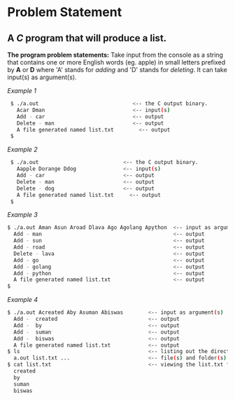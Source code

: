 # Problem Statement #
## A _C_ program that will produce a list. ##

**The program problem statements:**
Take input from the console as a string that contains one or more English words (eg. apple) in small letters prefixed by **A** or **D** where 'A' stands for _adding_ and 'D' stands for _deleting_. It can take input(s) as argument(s).

   _Example 1_
 
   ```bash
    $ ./a.out                              <-- the C output binary.
      Acar Dman                            <-- input(s)
      Add - car                            <-- output      
      Delete - man                         <-- output
      A file generated named list.txt        <-- output
    $
   ```

   _Example 2_
 
   ```bash
    $ ./a.out                           <-- the C output binary.
      Aapple Dorange Ddog               <-- input(s)
      Add - car                         <-- output      
      Delete - man                      <-- output
      Delete - dog                      <-- output
      A file generated named list.txt     <-- output
    $
   ```

   _Example 3_

   ```bash
   $ ./a.out Aman Asun Aroad Dlava Ago Agolang Apython  <-- input as argument(s)
     Add - man                                          <-- output          
     Add - sun                                          <-- output          
     Add - road                                         <-- output     
     Delete - lava                                      <-- output
     Add - go                                           <-- output 
     Add - golang                                       <-- output           
     Add - python                                       <-- output
     A file generated named list.txt                    <-- output
   $
   ```

   _Example 4_

   ```bash
   $ ./a.out Acreated Aby Asuman Abiswas        <-- input as argument(s)
     Add -  created                             <-- output
     Add -  by                                  <-- output
     Add -  suman                               <-- output
     Add -  biswas                              <-- output
     A file generated named list.txt            <-- output
   $ ls                                         <-- listing out the directory
     a.out list.txt ...                         <-- file(s) and folder(s)
   $ cat list.txt                               <-- viewing the list.txt file
     created
     by
     suman
     biswas
   ```